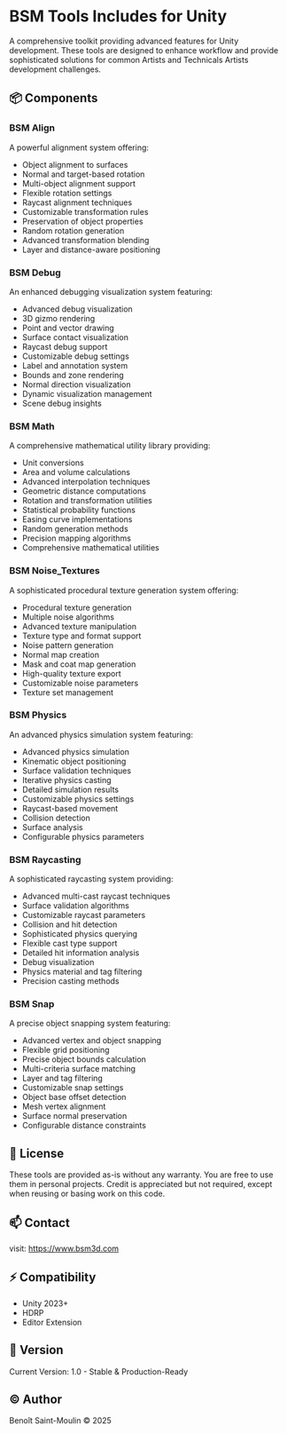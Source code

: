 # BSM Tools Includes for Unity

A comprehensive toolkit providing advanced features for Unity development. These tools are designed to enhance workflow and provide sophisticated solutions for common Artists and Technicals Artists development challenges.

## 📦 Components

### BSM Align
A powerful alignment system offering:
- Object alignment to surfaces
- Normal and target-based rotation
- Multi-object alignment support  
- Flexible rotation settings
- Raycast alignment techniques
- Customizable transformation rules
- Preservation of object properties
- Random rotation generation
- Advanced transformation blending
- Layer and distance-aware positioning

### BSM Debug
An enhanced debugging visualization system featuring:
- Advanced debug visualization
- 3D gizmo rendering
- Point and vector drawing
- Surface contact visualization
- Raycast debug support
- Customizable debug settings
- Label and annotation system
- Bounds and zone rendering
- Normal direction visualization
- Dynamic visualization management
- Scene debug insights

### BSM Math
A comprehensive mathematical utility library providing:
- Unit conversions
- Area and volume calculations
- Advanced interpolation techniques
- Geometric distance computations
- Rotation and transformation utilities
- Statistical probability functions
- Easing curve implementations
- Random generation methods
- Precision mapping algorithms
- Comprehensive mathematical utilities

### BSM Noise_Textures
A sophisticated procedural texture generation system offering:
- Procedural texture generation
- Multiple noise algorithms
- Advanced texture manipulation
- Texture type and format support
- Noise pattern generation
- Normal map creation
- Mask and coat map generation
- High-quality texture export
- Customizable noise parameters
- Texture set management

### BSM Physics
An advanced physics simulation system featuring:
- Advanced physics simulation
- Kinematic object positioning
- Surface validation techniques
- Iterative physics casting
- Detailed simulation results
- Customizable physics settings
- Raycast-based movement
- Collision detection
- Surface analysis
- Configurable physics parameters

### BSM Raycasting
A sophisticated raycasting system providing:
- Advanced multi-cast raycast techniques
- Surface validation algorithms
- Customizable raycast parameters
- Collision and hit detection
- Sophisticated physics querying
- Flexible cast type support
- Detailed hit information analysis
- Debug visualization
- Physics material and tag filtering
- Precision casting methods

### BSM Snap
A precise object snapping system featuring:
- Advanced vertex and object snapping
- Flexible grid positioning
- Precise object bounds calculation
- Multi-criteria surface matching
- Layer and tag filtering
- Customizable snap settings
- Object base offset detection
- Mesh vertex alignment
- Surface normal preservation
- Configurable distance constraints

## 📝 License

These tools are provided as-is without any warranty. You are free to use them in personal projects.
Credit is appreciated but not required, except when reusing or basing work on this code.

## 📫 Contact

visit: https://www.bsm3d.com

## ⚡ Compatibility
- Unity 2023+
- HDRP
- Editor Extension

## 🎯 Version
Current Version: 1.0 - Stable & Production-Ready

## ©️ Author
Benoît Saint-Moulin © 2025
